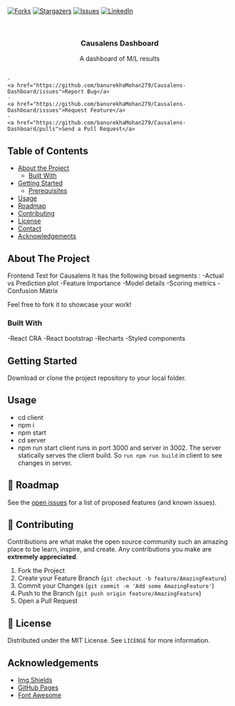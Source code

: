 [![Forks][forks-shield]][forks-url]
[![Stargazers][stars-shield]][stars-url]
[![Issues][issues-shield]][issues-url]
[![LinkedIn][linkedin-shield]][linkedin-url]

<!-- PROJECT LOGO -->
<br />
<p align="center">

  <h3 align="center">Causalens Dashboard</h3>

  <p align="center">
    A dashboard of M/L results
    <br />
   <!-- <a href="https://github.com/banurekhaMohan279/Banurekha-Mohan-Portfolio/"><strong>Explore the docs »</strong></a>
    <br />-->
    <br />

    ·
    <a href="https://github.com/banurekhaMohan279/Causalens-Dashboard/issues">Report Bug</a>
    ·
    <a href="https://github.com/banurekhaMohan279/Causalens-Dashboard/issues">Request Feature</a>
    ·
    <a href="https://github.com/banurekhaMohan279/Causalens-Dashboard/pulls">Send a Pull Request</a>

  </p>
</p>

<!-- TABLE OF CONTENTS -->

## Table of Contents

- [About the Project](#about-the-project)
  - [Built With](#built-with)
- [Getting Started](#getting-started)
  - [Prerequisites](#prerequisites)
    <!--* [Installation](#installation)-->
- [Usage](#usage)
- [Roadmap](#roadmap)
- [Contributing](#contributing)
- [License](#license)
- [Contact](#contact)
- [Acknowledgements](#acknowledgements)

<!-- ABOUT THE PROJECT -->

## About The Project

<!--![Working Model](https://github.com/banurekhaMohan279/Portfolio-V1/blob/master/images/workingModel.gif)-->

Frontend Test for Causalens
It has the following broad segments :
-Actual vs Prediction plot
-Feature Importance
-Model details
-Scoring metrics
-Confusion Matrix

Feel free to fork it to showcase your work!

### Built With

-React CRA
-React bootstrap
-Recharts
-Styled components

<!-- GETTING STARTED -->

## Getting Started

Download or clone the project repository to your local folder.

<!-- USAGE EXAMPLES -->

## Usage

- cd client
- npm i
- npm start
- cd server
- npm run start
  client runs in port 3000 and server in 3002. The server statically serves the client build. So `run npm run build` in client to see changes in server.
  <!-- ROADMAP -->

## 🚧 Roadmap

See the [open issues](https://github.com/banurekhaMohan279/Causalens-Dashboard/issues) for a list of proposed features (and known issues).

<!-- CONTRIBUTING -->

## 🤝 Contributing

Contributions are what make the open source community such an amazing place to be learn, inspire, and create. Any contributions you make are **extremely appreciated**.

1. Fork the Project
2. Create your Feature Branch (`git checkout -b feature/AmazingFeature`)
3. Commit your Changes (`git commit -m 'Add some AmazingFeature'`)
4. Push to the Branch (`git push origin feature/AmazingFeature`)
5. Open a Pull Request

<!-- LICENSE -->

## 📝 License

Distributed under the MIT License. See `LICENSE` for more information.

<!-- ACKNOWLEDGEMENTS -->

## Acknowledgements

- [Img Shields](https://shields.io)
- [GitHub Pages](https://pages.github.com)
- [Font Awesome](https://fontawesome.com)

<!-- MARKDOWN LINKS & IMAGES -->
<!-- https://www.markdownguide.org/basic-syntax/#reference-style-links -->

[forks-shield]: https://img.shields.io/github/forks/banurekhaMohan279/Causalens-Dashboard?style=for-the-badge
[forks-url]: https://github.com/banurekhaMohan279/Causalens-Dashboard/network/members
[stars-shield]: https://img.shields.io/github/stars/banurekhaMohan279/Causalens-Dashboard?style=for-the-badge
[stars-url]: https://github.com/banurekhaMohan279/Causalens-Dashboard/stargazers
[issues-shield]: https://img.shields.io/github/issues/banurekhaMohan279/Causalens-Dashboard?style=for-the-badge
[issues-url]: https://github.com/banurekhaMohan279/Causalens-Dashboard/issues
[linkedin-shield]: https://img.shields.io/badge/-LinkedIn-black.svg?style=flat-square&logo=linkedin&colorB=555
[linkedin-url]: https://www.linkedin.com/in/banurekha/
